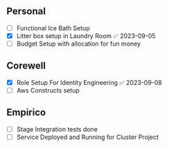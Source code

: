 ## Personal
- [ ] Functional Ice Bath Setup
- [x] Litter box setup in Laundry Room ✅ 2023-09-05
- [ ] Budget Setup with allocation for fun money
## Corewell
- [x] Role Setup For Identity Engineering ✅ 2023-09-08
- [ ] Aws Constructs setup
## Empirico
- [ ] Stage Integration tests done
- [ ] Service Deployed and Running for Cluster Project